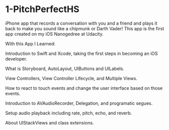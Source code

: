 # 1-PitchPerfectHS
iPhone app that records a conversation with you and a friend and plays it back to make you sound like a chipmunk or Darth Vader!
This app is the first app created on my iOS Nanogedree at Udacity.

With this App I Learned:

Introduction to Swift and Xcode, taking the first steps in becoming an iOS developer.

What is Storyboard, AutoLayout, UIButtons and UILabels. 

View Controllers, View Controller Lifecycle, and Multiple Views. 

How to react to touch events and change the user interface based on those events.

Introduction to AVAudioRecorder, Delegation, and programatic segues.

Setup audio playback including rate, pitch, echo, and reverb.

About UIStackViews and class extensions.
